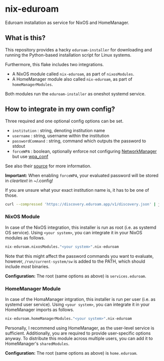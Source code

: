 # nix-eduroam

Eduroam installation as service for NixOS and HomeManager.

## What is this?

This repository provides a hacky `eduroam-installer` for downloading and running
the Python-based installation script for Linux systems.

Furthermore, this flake includes two integrations.
- A NixOS module called `nix-eduroam`, as part of `nixosModules`.
- A HomeManager module also called `nix-eduroam`, as part of `homeManagerModules`.

Both modules run the `eduroam-installer` as oneshot systemd service.

## How to integrate in my own config?

Three required and one optional config options can be set.
- `institution` : string, denoting institution name
- `username` : string, username within the institution
- `passwordCommand` : string, command which outputs the password to stdout
- `forceWPA` : boolean, optionally enforce not configuring [NetworkManager](https://wiki.archlinux.org/title/NetworkManager) but use [wpa_conf](https://wiki.archlinux.org/title/Wpa_supplicant)

See also their [source](https://github.com/3nol/nix-eduroam/blob/main/eduroam-service/options.nix) for more information.

**Important:**
When enabling `forceWPA`, your evaluated password will be stored in _cleartext_ in ~/.config!

If you are unsure what your exact institution name is, it has to be one of those.
```sh
curl --compressed 'https://discovery.eduroam.app/v1/discovery.json' | jq --raw-output '.instances[] | .name'
```

### NixOS Module

In case of the NixOS integration, this installer is run as root (i.e. as systemd OS service).
Using `<your system>`, you can integrate it in your NixOS modules as follows.
```nix
nix-eduroam.nixosModules."<your system>".nix-eduroam
```

Note that this might affect the password commands you want to evaluate, however,
`/run/current-system/sw` is added to the PATH, which should include _most_ binaries.

**Configuration:**
The root (same options as above) is `services.eduroam`.

### HomeManager Module

In case of the HomaManager intgration, this installer is run per user (i.e. as systemd user service).
Using `<your system>`, you can integrate it in your HomeManager imports as follows.
```nix
nix-eduroam.homeManagerModules."<your system>".nix-eduroam
```

Personally, I recommend using HomeManager, as the user-level service is sufficient.
Additionally, you are required to provide user-specific options anyway. To distribute 
this module across multiple users, you can add it to HomeManager's `sharedModules`.

**Configuration:**
The root (same options as above) is `home.eduroam`.
